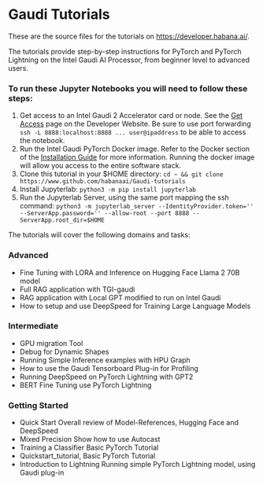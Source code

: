 # Gaudi Tutorials

These are the source files for the tutorials on https://developer.habana.ai/.

The tutorials provide step-by-step instructions for PyTorch and PyTorch Lightning on the Intel Gaudi AI Processor, from beginner level to advanced users.

### To run these Jupyter Notebooks you will need to follow these steps:
1. Get access to an Intel Gaudi 2 Accelerator card or node.  See the [Get Access](https://developer.habana.ai/get-access/) page on the Developer Website.  Be sure to use port forwarding `ssh -L 8888:localhost:8888 ... user@ipaddress` to be able to access the notebook. 
2. Run the Intel Gaudi PyTorch Docker image.  Refer to the Docker section of the [Installation Guide](https://docs.habana.ai/en/latest/Installation_Guide/Bare_Metal_Fresh_OS.html#pull-and-launch-docker-image-intel-gaudi-vault) for more information.  Running the docker image will allow you access to the entire software stack.
3. Clone this tutorial in your $HOME directory:  `cd ~ && git clone https://www.github.com/habanaai/Gaudi-tutorials`
4. Install Jupyterlab: `python3 -m pip install jupyterlab`
5. Run the Jupyterlab Server, using the same port mapping the ssh command:  `python3 -m jupyterlab_server --IdentityProvider.token='' --ServerApp.password='' --allow-root --port 8888 --ServerApp.root_dir=$HOME`

The tutorials will cover the following domains and tasks:

### Advanced
- Fine Tuning with LORA and Inference on Hugging Face Llama 2 70B model  
- Full RAG application with TGI-gaudi
- RAG application with Local GPT modified to run on Intel Gaudi
- How to setup and use DeepSpeed for Training Large Language Models 

### Intermediate
- GPU migration Tool
- Debug for Dynamic Shapes
- Running Simple Inference examples with HPU Graph
- How to use the Gaudi Tensorboard Plug-in for Profiling
- Running DeepSpeed on PyTorch Lightning with GPT2
- BERT Fine Tuning use PyTorch Lightning

### Getting Started
- Quick Start	Overall review of Model-References, Hugging Face and DeepSpeed
- Mixed Precision	Show how to use Autocast
- Training a Classifier	Basic PyTorch Tutorial
- Quickstart_tutorial, Basic PyTorch Tutorial
- Introduction to Lightning	Running simple PyTorch Lightning model, using Gaudi plug-in
